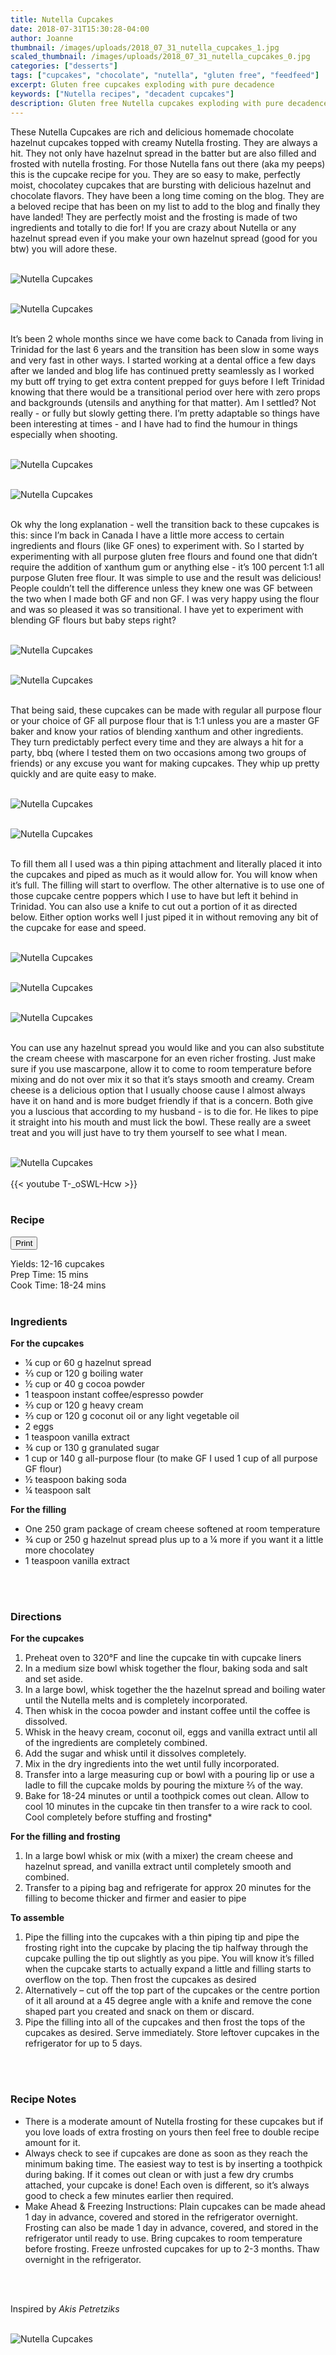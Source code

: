 ```yaml
---
title: Nutella Cupcakes
date: 2018-07-31T15:30:28-04:00
author: Joanne
thumbnail: /images/uploads/2018_07_31_nutella_cupcakes_1.jpg
scaled_thumbnail: /images/uploads/2018_07_31_nutella_cupcakes_0.jpg
categories: ["desserts"]
tags: ["cupcakes", "chocolate", "nutella", "gluten free", "feedfeed"]
excerpt: Gluten free cupcakes exploding with pure decadence
keywords: ["Nutella recipes", "decadent cupcakes"]
description: Gluten free Nutella cupcakes exploding with pure decadence
---
```

<span class="blog-text">

These Nutella Cupcakes are rich and delicious homemade chocolate hazelnut cupcakes topped with creamy Nutella frosting. They are always a hit. They not only have hazelnut spread in the batter but are also filled and frosted with nutella frosting. For those Nutella fans out there (aka my peeps) this is the cupcake recipe for you. They are so easy to make, perfectly moist, chocolatey cupcakes that are bursting with delicious hazelnut and chocolate flavors. They have been a long time coming on the blog. They are a beloved recipe that has been on my list to add to the blog and finally they have landed! They are perfectly moist and the frosting is made of two ingredients and totally to die for! If you are crazy about Nutella or any hazelnut spread even if you make your own hazelnut spread (good for you btw) you will adore these.
</br>
</br>

![Nutella Cupcakes](/images/uploads/2018_07_31_nutella_cupcakes_2.jpg)
</br>
</br>

![Nutella Cupcakes](/images/uploads/2018_07_31_nutella_cupcakes_3.jpg)
</br>
</br>

It’s been 2 whole months since we have come back to Canada from living in Trinidad for the last 6 years and the transition has been slow in some ways and very fast in other ways. I started working at a dental office a few days after we landed and blog life has continued pretty seamlessly as I worked my butt off trying to get extra content prepped for guys before I left Trinidad knowing that there would be a transitional period over here with zero props and backgrounds (utensils and anything for that matter). Am I settled? Not really - or fully but slowly getting there. I’m pretty adaptable so things have been interesting at times - and I have had to find the humour in things especially when shooting.
</br>
</br>

![Nutella Cupcakes](/images/uploads/2018_07_31_nutella_cupcakes_4.jpg)
</br>
</br>

![Nutella Cupcakes](/images/uploads/2018_07_31_nutella_cupcakes_5.jpg)
</br>
</br>

Ok why the long explanation - well the transition back to these cupcakes is this: since I’m back in Canada I have a little more access to certain ingredients and flours (like GF ones) to experiment with. So I started by experimenting with all purpose gluten free flours and found one that didn’t require the addition of xanthum gum or anything else - it’s 100 percent 1:1 all purpose Gluten free flour. It was simple to use and the result was delicious! People couldn’t tell the difference unless they knew one was GF between the two when I made both GF and non GF. I was very happy using the flour and was so pleased it was so transitional. I have yet to experiment with blending GF flours but baby steps right?
</br>
</br>

![Nutella Cupcakes](/images/uploads/2018_07_31_nutella_cupcakes_6.jpg)
</br>
</br>

![Nutella Cupcakes](/images/uploads/2018_07_31_nutella_cupcakes_7.jpg)
</br>
</br>

That being said, these cupcakes can be made with regular all purpose flour or your choice of GF all purpose flour that is 1:1 unless you are a master GF baker and know your ratios of blending xanthum and other ingredients. They turn predictably perfect every time and they are always a hit for a party, bbq (where I tested them on two occasions among two groups of friends) or any excuse you want for making cupcakes. They whip up pretty quickly and are quite easy to make.
</br>
</br>

![Nutella Cupcakes](/images/uploads/2018_07_31_nutella_cupcakes_8.jpg)
</br>
</br>

![Nutella Cupcakes](/images/uploads/2018_07_31_nutella_cupcakes_9.jpg)
</br>
</br>

To fill them all I used was a thin piping attachment and literally placed it into the cupcakes and piped as much as it would allow for. You will know when it’s full. The filling will start to overflow. The other alternative is to use one of those cupcake centre poppers which I use to have but left it behind in Trinidad. You can also use a knife to cut out a portion of it as directed below. Either option works well I just piped it in without removing any bit of the cupcake for ease and speed.
</br>
</br>

![Nutella Cupcakes](/images/uploads/2018_07_31_nutella_cupcakes_10.jpg)
</br>
</br>

![Nutella Cupcakes](/images/uploads/2018_07_31_nutella_cupcakes_11.jpg)
</br>
</br>

![Nutella Cupcakes](/images/uploads/2018_07_31_nutella_cupcakes_12.jpg)
</br>
</br>

You can use any hazelnut spread you would like and you can also substitute the cream cheese with mascarpone for an even richer frosting. Just make sure if you use mascarpone, allow it to come to room temperature before mixing and do not over mix it so that it’s stays smooth and creamy. Cream cheese is a delicious option that I usually choose cause I almost always have it on hand and is more budget friendly if that is a concern. Both give you a luscious that according to my husband - is to die for. He likes to pipe it straight into his mouth and must lick the bowl. These really are a sweet treat and you will just have to try them yourself to see what I mean.
</br>
</br>

![Nutella Cupcakes](/images/uploads/2018_07_31_nutella_cupcakes_13.jpg)
</br>
</br>
{{< youtube T-_oSWL-Hcw >}}
</br>
</br>
</span>

### Recipe
<div print_button><form>
<input type="button" value="Print" class="btn__print" onClick="window.print()">
</form></div>

<div>Yields: <span itemprop="recipeYield">12-16 cupcakes</div>
<div>Prep Time: <meta itemprop="prepTime" content="PT15M">15 mins</div>
<div>Cook Time: <meta itemprop="cookTime" content="PT50M">18-24 mins</div>
</br>

### Ingredients

__For the cupcakes__

* <span itemprop="recipeIngredient">¼ cup or 60 g hazelnut spread</span>
* <span itemprop="recipeIngredient">⅔ cup or 120 g boiling water</span>
* <span itemprop="recipeIngredient">½ cup or 40 g cocoa powder</span>
* <span itemprop="recipeIngredient">1 teaspoon instant coffee/espresso powder </span>
* <span itemprop="recipeIngredient">⅔ cup or 120 g heavy cream</span>
* <span itemprop="recipeIngredient">⅔ cup or 120 g coconut oil or any light vegetable oil </span>
* <span itemprop="recipeIngredient">2 eggs</span>
* <span itemprop="recipeIngredient">1 teaspoon vanilla extract</span>
* <span itemprop="recipeIngredient">¾ cup or 130 g granulated sugar</span>
* <span itemprop="recipeIngredient">1 cup or 140 g all-purpose flour (to make GF I used 1 cup of all purpose GF flour)</span>
* <span itemprop="recipeIngredient">½ teaspoon baking soda</span>
* <span itemprop="recipeIngredient">¼ teaspoon salt</span>

__For the filling__

* <span itemprop="recipeIngredient">One 250 gram package of cream cheese softened at room temperature </span>
* <span itemprop="recipeIngredient">¾ cup or 250 g hazelnut spread plus up to a ¼ more if you want it a little more chocolatey</span>
* <span itemprop="recipeIngredient">1 teaspoon vanilla extract</span>
</br>
</br>

### Directions

__For the cupcakes__

1. Preheat oven to 320°F and line the cupcake tin with cupcake liners
1. In a medium size bowl whisk together the flour, baking soda and salt and set aside.
1. In a large bowl, whisk together the the hazelnut spread and boiling water until the Nutella melts and is completely incorporated.
1. Then whisk in the cocoa powder and instant coffee until the coffee is dissolved.
1. Whisk in the heavy cream, coconut oil, eggs and vanilla extract until all of the ingredients are completely combined.
1. Add the sugar and whisk until it dissolves completely.
1. Mix in the dry ingredients into the wet until fully incorporated.
1. Transfer into a large measuring cup or bowl with a pouring lip or use a ladle to fill the cupcake molds by pouring the mixture ⅔ of the way.
1. Bake for 18-24 minutes or until a toothpick comes out clean. Allow to cool 10 minutes in the cupcake tin then transfer to a wire rack to cool. Cool completely before stuffing and frosting*

__For the filling and frosting__

1. In a large bowl whisk or mix (with a mixer) the cream cheese and hazelnut spread, and vanilla extract until completely smooth and combined.
1. Transfer to a piping bag and refrigerate for approx 20 minutes for the filling to become thicker and firmer and easier to pipe

__To assemble__

1. Pipe the filling into the cupcakes with a thin piping tip and pipe the frosting right into the cupcake by placing the tip halfway through the cupcake pulling the tip out slightly as you pipe. You will know it’s filled when the cupcake starts to actually expand a little and filling starts to overflow on the top. Then frost the cupcakes as desired
1. Alternatively – cut off the top part of the cupcakes or the centre portion of it all around at a 45 degree angle with a knife and remove the cone shaped part you created and snack on them or discard.
1. Pipe the filling into all of the cupcakes and then frost the tops of the cupcakes as desired.
Serve immediately. Store leftover cupcakes in the refrigerator for up to 5 days.
</br>
</br>

### Recipe Notes
* There is a moderate amount of Nutella frosting for these cupcakes but if you love loads of extra frosting on yours then feel free to double recipe amount for it.
* Always check to see if cupcakes are done as soon as they reach the minimum baking time. The easiest way to test is by inserting a toothpick during baking. If it comes out clean or with just a few dry crumbs attached, your cupcake is done! Each oven is different, so it’s always good to check a few minutes earlier then required.
* Make Ahead & Freezing Instructions: Plain cupcakes can be made ahead 1 day in advance, covered and stored in the refrigerator overnight. Frosting can also be made 1 day in advance, covered, and stored in the refrigerator until ready to use. Bring cupcakes to room temperature before frosting. Freeze unfrosted cupcakes for up to 2-3 months. Thaw overnight in the refrigerator.
</br>
</br>

Inspired by _Akis Petretziks_
</br>
</br>

![Nutella Cupcakes](/images/uploads/2018_07_31_nutella_cupcakes_14.jpg)